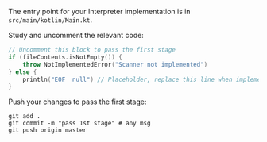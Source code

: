 The entry point for your Interpreter implementation is in `src/main/kotlin/Main.kt`.

Study and uncomment the relevant code:

```kotlin
// Uncomment this block to pass the first stage
if (fileContents.isNotEmpty()) {
    throw NotImplementedError("Scanner not implemented")
} else {
    println("EOF  null") // Placeholder, replace this line when implementing the scanner
}
```

Push your changes to pass the first stage:

```
git add .
git commit -m "pass 1st stage" # any msg
git push origin master
```
